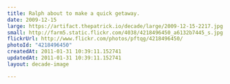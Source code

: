 ```yaml
---
title: Ralph about to make a quick getaway.
date: 2009-12-15
large: https://artifact.thepatrick.io/decade/large/2009-12-15-2217.jpg
small: http://farm5.static.flickr.com/4038/4218496450_a6132b7445_s.jpg
flickrUrl: http://www.flickr.com/photos/pftqg/4218496450/
photoId: "4218496450"
createdAt: 2011-01-31 10:39:11.152741
updatedAt: 2011-01-31 10:39:11.152741
layout: decade-image

---
```


